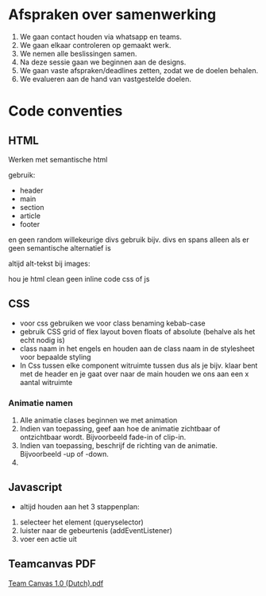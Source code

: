 # Afspraken over samenwerking
1. We gaan contact houden via whatsapp en teams.
2. We gaan elkaar controleren op gemaakt werk.
3. We nemen alle beslissingen samen.
4. Na deze sessie gaan we beginnen aan de designs.
5. We gaan vaste afspraken/deadlines zetten, zodat
    we de doelen behalen.
6. We evalueren aan de hand van vastgestelde
    doelen.


# Code conventies

## HTML

Werken met semantische html 

gebruik: 

- header
- main 
- section
- article 
- footer

en geen random willekeurige divs gebruik bijv. divs en spans alleen als er geen semantische alternatief is 

altijd alt-tekst bij images: 

hou je html clean geen inline code css of js 


## CSS

- voor css gebruiken we voor class benaming kebab-case 
- gebruik CSS grid of flex layout boven floats of absolute (behalve als het echt nodig is) 
- class naam in het engels en houden aan de class naam in de stylesheet voor bepaalde styling 
- In Css tussen elke component witruimte tussen dus als je bijv. klaar bent met de header en je gaat over naar de main houden we ons aan een x aantal witruimte 


### Animatie namen

1. Alle animatie clases beginnen we met animation
2. Indien van toepassing, geef aan hoe de animatie zichtbaar of ontzichtbaar wordt. Bijvoorbeeld fade-in of clip-in.
3. Indien van toepassing, beschrijf de richting van de animatie. Bijvoorbeeld -up of -down.
4. 

## Javascript

- altijd houden aan het 3 stappenplan: 

1. selecteer het element (queryselector) 
2. luister naar de gebeurtenis (addEventListener)
3. voer een actie uit 




















## Teamcanvas PDF
[Team Canvas 1.0 (Dutch).pdf](https://github.com/user-attachments/files/22080038/Team.Canvas.1.0.Dutch.pdf)
